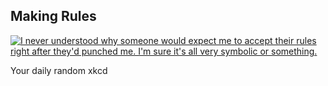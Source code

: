 ## Making Rules
[![I never understood why someone would expect me to accept their rules right after they'd punched me.  I'm sure it's all very symbolic or something.](https://imgs.xkcd.com/comics/making_rules.png)](https://xkcd.com/392/ "I never understood why someone would expect me to accept their rules right after they'd punched me.  I'm sure it's all very symbolic or something.")

Your daily random xkcd
